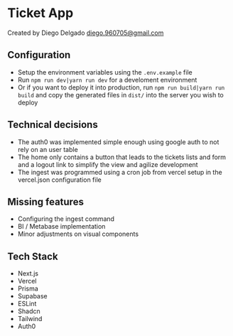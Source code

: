 # Ticket App

Created by Diego Delgado
diego.960705@gmail.com

## Configuration

- Setup the environment variables using the `.env.example` file
- Run `npm run dev|yarn run dev` for a develoment environment
- Or if you want to deploy it into production, run `npm run build|yarn run build` and copy the generated files in `dist/` into the server you wish to deploy

## Technical decisions

- The auth0 was implemented simple enough using google auth to not rely on an user table
- The home only contains a button that leads to the tickets lists and form and a logout link to simplify the view and agilize development
- The ingest was programmed using a cron job from vercel setup in the vercel.json configuration file

## Missing features

- Configuring the ingest command
- BI / Metabase implementation
- Minor adjustments on visual components

## Tech Stack

- Next.js
- Vercel
- Prisma
- Supabase
- ESLint
- Shadcn
- Tailwind
- Auth0
